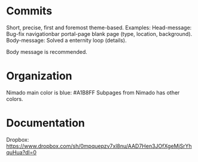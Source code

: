 # Commits
Short, precise, first and foremost theme-based.
Examples: 
Head-message: Bug-fix navigationbar portal-page blank page (type, location, background).
Body-message: Solved a enternity loop (details). 

Body message is recommended. 


# Organization
Nimado main color is blue: #A1B8FF
Subpages from Nimado has other colors. 


# Documentation
Dropbox: https://www.dropbox.com/sh/0mpquepzv7xl8nu/AAD7Hen3JOfXgeMjSrYhquHua?dl=0


